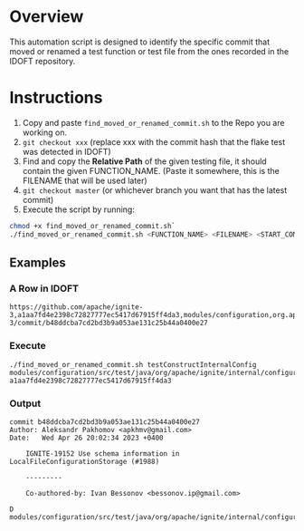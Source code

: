 # Overview
This automation script is designed to identify the specific commit that moved or renamed a test function or test file from the ones recorded in the IDOFT repository.

# Instructions
1. Copy and paste `find_moved_or_renamed_commit.sh` to the Repo you are working on.
2. `git checkout xxx` (replace xxx with the commit hash that the flake test was detected in IDOFT)
3. Find and copy the **Relative Path** of the given testing file, it should contain the given FUNCTION_NAME. (Paste it somewhere, this is the FILENAME that will be used later)
4. `git checkout master` (or whichever branch you want that has the latest commit)
5. Execute the script by running:

``` bash
chmod +x find_moved_or_renamed_commit.sh`
./find_moved_or_renamed_commit.sh <FUNCTION_NAME> <FILENAME> <START_COMMIT>
```

## Examples

### A Row in IDOFT
```
https://github.com/apache/ignite-3,a1aa7fd4e2398c72827777ec5417d67915ff4da3,modules/configuration,org.apache.ignite.internal.configuration.asm.ConfigurationAsmGeneratorTest.testConstructInternalConfig,ID,MovedOrRenamed,,https://github.com/apache/ignite-3/commit/b48ddcba7cd2bd3b9a053ae131c25b44a0400e27
```

### Execute
```
./find_moved_or_renamed_commit.sh testConstructInternalConfig modules/configuration/src/test/java/org/apache/ignite/internal/configuration/asm/ConfigurationAsmGeneratorTest.java a1aa7fd4e2398c72827777ec5417d67915ff4da3
```

### Output
```
commit b48ddcba7cd2bd3b9a053ae131c25b44a0400e27
Author: Aleksandr Pakhomov <apkhmv@gmail.com>
Date:   Wed Apr 26 20:02:34 2023 +0400

    IGNITE-19152 Use schema information in LocalFileConfigurationStorage (#1988)
    
    ---------
    
    Co-authored-by: Ivan Bessonov <bessonov.ip@gmail.com>

D       modules/configuration/src/test/java/org/apache/ignite/internal/configuration/asm/ConfigurationAsmGeneratorTest.java
```